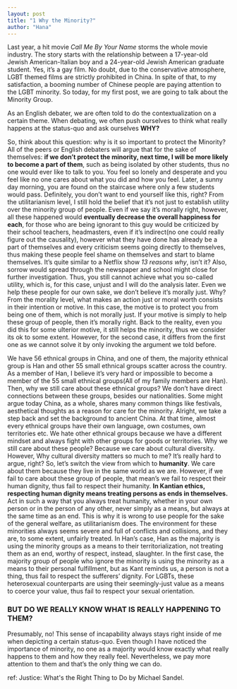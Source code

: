 ```yaml
---
layout: post
title: "1 Why the Minority?"
author: "Hana"
---
```


Last year, a hit movie _Call Me By Your Name_ storms the whole movie industry. The story starts with the relationship between a 17-year-old Jewish American-Italian boy and a 24-year-old Jewish American graduate student. Yes, it’s a gay film. No doubt, due to the conservative atmosphere, LGBT themed films are strictly prohibited in China. In spite of that, to my satisfaction, a booming number of Chinese people are paying attention to the LGBT minority. So today, for my first post, we are going to talk about the Minority Group.

As an English debater, we are often told to do the contextualization on a certain theme. When debating, we often push ourselves to think what really happens at the status-quo and ask ourselves **WHY?**

So, think about this question: why is it so important to protect the Minority? All of the peers or English debaters will argue that for the sake of themselves: **if we don’t protect the minority, next time, I will be more likely to become a part of them**, such as being isolated by other students, thus no one would ever like to talk to you. You feel so lonely and desperate and you feel like no one cares about what you did and how you feel. Later, a sunny day morning, you are found on the staircase where only a few students would pass. Definitely, you don’t want to end yourself like this, right? From the utilitarianism level, I still hold the belief that it’s not just to establish utility over the minority group of people. Even if we say it’s morally right, however, all these happened would **eventually decrease the overall happiness for each**,  for those who are being ignorant to this guy would be criticized by their school teachers, headmasters, even if it’s indirect(no one could really figure out the causality), however what they have done has already be a part of themselves and every criticism seems going directly to themselves, thus making these people feel shame on themselves and start to blame themselves. It’s quite similar to a Netflix show _13 reasons why_, isn’t it? Also, sorrow would spread through the newspaper and school might close for further investigation. Thus, you still cannot achieve what you so-called utility, which is, for this case, unjust and I will do the analysis later. Even we help these people for our own sake, we don’t believe it’s morally just. Why? From the morality level, what makes an action just or moral worth consists in their intention or motive. In this case, the motive is to protect you from being one of them, which is not morally just. If your motive is simply to help these group of people, then it’s morally right. Back to the reality, even you did this for some ulterior motive, it still helps the minority, thus we consider its ok to some extent. However, for the second case, it differs from the first one as we cannot solve it by only invoking the argument we told before.

We have 56 ethnical groups in China, and one of them, the majority ethnical group is Han and other 55 small ethnical groups scatter across the country. As a member of Han, I believe it’s very hard or impossible to become a member of the 55 small ethnical groups(All of my family members are Han). Then, why we still care about these ethnical groups? We don’t have direct connections between these groups, besides our nationalities. Some might argue today China, as a whole, shares many common things like festivals, aesthetical thoughts as a reason for care for the minority. Alright, we take a step back and set the background to ancient China. At that time, almost every ethnical groups have their own language, own costumes, own territories etc. We hate other ethnical groups because we have a different mindset and always fight with other groups for goods or territories. Why we still care about these people? Because we care about cultural diversity. However, Why cultural diversity matters so much to me? It’s really hard to argue, right? So, let’s switch the view from which to **humanity**. We care about them because they live in the same world as we are. However, if we fail to care about these group of people, that mean’s we fail to respect their human dignity, thus fail to respect their humanity. **In Kantian ethics, respecting human dignity means treating persons as ends in themselves.** Act in such a way that you always treat humanity, whether in your own person or in the person of any other, never simply as a means, but always at the same time as an end. This is why it is wrong to use people for the sake of the general welfare, as utilitarianism does. The environment for these minorities always seems severe and full of conflicts and collisions, and they are, to some extent, unfairly treated. In Han’s case, Han as the majority is using the minority groups as a means to their territorialization, not treating them as an end, worthy of respect, instead, slaughter. In the first case, the majority group of people who ignore the minority is using the minority as a means to their personal fulfillment, but as Kant reminds us, a person is not a thing, thus fail to respect the sufferers’ dignity. For LGBTs, these heterosexual counterparts are using their seemingly-just value as a means to coerce your value, thus fail to respect your sexual orientation.

### BUT DO WE REALLY KNOW WHAT IS REALLY HAPPENING TO THEM?

Presumably, no! This sense of incapability always stays right inside of me when depicting a certain status-quo. Even though I have noticed the importance of minority, no one as a majority would know exactly what really happens to them and how they really feel. Nevertheless, we pay more attention to them and that’s the only thing we can do.


ref: Justice: What's the Right Thing to Do by Michael Sandel.